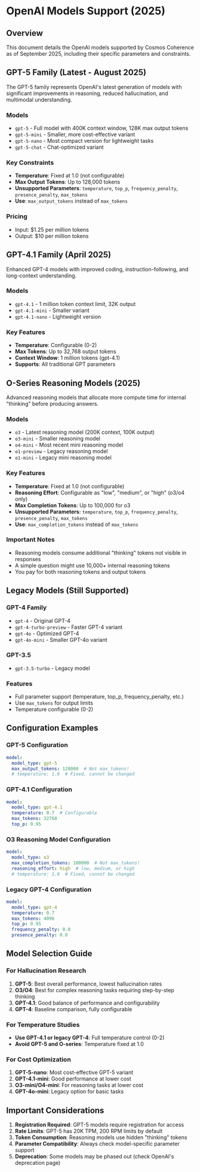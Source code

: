 # OpenAI Models Support (2025)

## Overview

This document details the OpenAI models supported by Cosmos Coherence as of September 2025, including their specific parameters and constraints.

## GPT-5 Family (Latest - August 2025)

The GPT-5 family represents OpenAI's latest generation of models with significant improvements in reasoning, reduced hallucination, and multimodal understanding.

### Models
- `gpt-5` - Full model with 400K context window, 128K max output tokens
- `gpt-5-mini` - Smaller, more cost-effective variant
- `gpt-5-nano` - Most compact version for lightweight tasks
- `gpt-5-chat` - Chat-optimized variant

### Key Constraints
- **Temperature**: Fixed at 1.0 (not configurable)
- **Max Output Tokens**: Up to 128,000 tokens
- **Unsupported Parameters**: `temperature`, `top_p`, `frequency_penalty`, `presence_penalty`, `max_tokens`
- **Use**: `max_output_tokens` instead of `max_tokens`

### Pricing
- Input: $1.25 per million tokens
- Output: $10 per million tokens

## GPT-4.1 Family (April 2025)

Enhanced GPT-4 models with improved coding, instruction-following, and long-context understanding.

### Models
- `gpt-4.1` - 1 million token context limit, 32K output
- `gpt-4.1-mini` - Smaller variant
- `gpt-4.1-nano` - Lightweight version

### Key Features
- **Temperature**: Configurable (0-2)
- **Max Tokens**: Up to 32,768 output tokens
- **Context Window**: 1 million tokens (gpt-4.1)
- **Supports**: All traditional GPT parameters

## O-Series Reasoning Models (2025)

Advanced reasoning models that allocate more compute time for internal "thinking" before producing answers.

### Models
- `o3` - Latest reasoning model (200K context, 100K output)
- `o3-mini` - Smaller reasoning model
- `o4-mini` - Most recent mini reasoning model
- `o1-preview` - Legacy reasoning model
- `o1-mini` - Legacy mini reasoning model

### Key Features
- **Temperature**: Fixed at 1.0 (not configurable)
- **Reasoning Effort**: Configurable as "low", "medium", or "high" (o3/o4 only)
- **Max Completion Tokens**: Up to 100,000 for o3
- **Unsupported Parameters**: `temperature`, `top_p`, `frequency_penalty`, `presence_penalty`, `max_tokens`
- **Use**: `max_completion_tokens` instead of `max_tokens`

### Important Notes
- Reasoning models consume additional "thinking" tokens not visible in responses
- A simple question might use 10,000+ internal reasoning tokens
- You pay for both reasoning tokens and output tokens

## Legacy Models (Still Supported)

### GPT-4 Family
- `gpt-4` - Original GPT-4
- `gpt-4-turbo-preview` - Faster GPT-4 variant
- `gpt-4o` - Optimized GPT-4
- `gpt-4o-mini` - Smaller GPT-4o variant

### GPT-3.5
- `gpt-3.5-turbo` - Legacy model

### Features
- Full parameter support (temperature, top_p, frequency_penalty, etc.)
- Use `max_tokens` for output limits
- Temperature configurable (0-2)

## Configuration Examples

### GPT-5 Configuration
```yaml
model:
  model_type: gpt-5
  max_output_tokens: 128000  # Not max_tokens!
  # temperature: 1.0  # Fixed, cannot be changed
```

### GPT-4.1 Configuration
```yaml
model:
  model_type: gpt-4.1
  temperature: 0.7  # Configurable
  max_tokens: 32768
  top_p: 0.95
```

### O3 Reasoning Model Configuration
```yaml
model:
  model_type: o3
  max_completion_tokens: 100000  # Not max_tokens!
  reasoning_effort: high  # low, medium, or high
  # temperature: 1.0  # Fixed, cannot be changed
```

### Legacy GPT-4 Configuration
```yaml
model:
  model_type: gpt-4
  temperature: 0.7
  max_tokens: 4096
  top_p: 0.95
  frequency_penalty: 0.0
  presence_penalty: 0.0
```

## Model Selection Guide

### For Hallucination Research
1. **GPT-5**: Best overall performance, lowest hallucination rates
2. **O3/O4**: Best for complex reasoning tasks requiring step-by-step thinking
3. **GPT-4.1**: Good balance of performance and configurability
4. **GPT-4**: Baseline comparison, fully configurable

### For Temperature Studies
- **Use GPT-4.1 or legacy GPT-4**: Full temperature control (0-2)
- **Avoid GPT-5 and O-series**: Temperature fixed at 1.0

### For Cost Optimization
1. **GPT-5-nano**: Most cost-effective GPT-5 variant
2. **GPT-4.1-mini**: Good performance at lower cost
3. **O3-mini/O4-mini**: For reasoning tasks at lower cost
4. **GPT-4o-mini**: Legacy option for basic tasks

## Important Considerations

1. **Registration Required**: GPT-5 models require registration for access
2. **Rate Limits**: GPT-5 has 20K TPM, 200 RPM limits by default
3. **Token Consumption**: Reasoning models use hidden "thinking" tokens
4. **Parameter Compatibility**: Always check model-specific parameter support
5. **Deprecation**: Some models may be phased out (check OpenAI's deprecation page)
